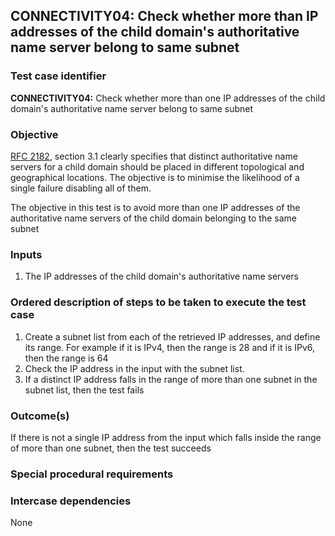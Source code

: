 ## CONNECTIVITY04: Check whether more than IP addresses of the child domain's authoritative name server belong to same subnet


### Test case identifier
**CONNECTIVITY04:** Check whether more than one IP addresses of the child domain's authoritative name server belong to same subnet

### Objective
[RFC 2182](http://tools.ietf.org/html/rfc2182), section 3.1 clearly specifies that distinct authoritative name servers for a child domain should be placed in different topological and geographical locations. The objective is to minimise the likelihood of a single failure disabling all of them. 

The objective in this test is to avoid more than one IP addresses of the authoritative name servers of the child domain belonging to the same subnet

### Inputs
1. The IP addresses of the child domain's authoritative name servers

### Ordered description of steps to be taken to execute the test case
1. Create a subnet list from each of the retrieved IP addresses, and define its range. For example if it is IPv4, then the range is 28 and if it is IPv6, then the range is 64
2. Check the IP address in the input with the subnet list.
3. If a distinct IP address falls in the range of more than one subnet in the subnet list, then the test fails   

### Outcome(s)
If there is not a single IP address from the input which falls inside the range of more than one subnet, then the test succeeds

### Special procedural requirements

### Intercase dependencies
None
